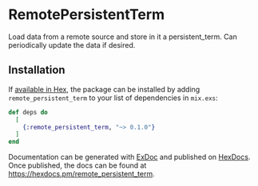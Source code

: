 # RemotePersistentTerm

Load data from a remote source and store in it a persistent_term.
Can periodically update the data if desired.

## Installation

If [available in Hex](https://hex.pm/docs/publish), the package can be installed
by adding `remote_persistent_term` to your list of dependencies in `mix.exs`:

```elixir
def deps do
  [
    {:remote_persistent_term, "~> 0.1.0"}
  ]
end
```

Documentation can be generated with [ExDoc](https://github.com/elixir-lang/ex_doc)
and published on [HexDocs](https://hexdocs.pm). Once published, the docs can
be found at <https://hexdocs.pm/remote_persistent_term>.
